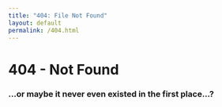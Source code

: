 ```yaml
---
title: "404: File Not Found"
layout: default
permalink: /404.html
---
```


# 404 - Not Found

### ...or maybe it never even existed in the first place...?
